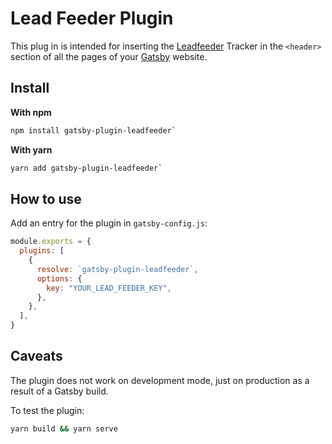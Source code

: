 # Lead Feeder Plugin

This plug in is intended for inserting the [Leadfeeder](https://www.leadfeeder.com/) Tracker in the `<header>` section of all the pages of your [Gatsby](https://www.gatsbyjs.org) website. 

## Install

**With npm**

```bash
npm install gatsby-plugin-leadfeeder`
```

**With yarn**

```bash
yarn add gatsby-plugin-leadfeeder`
```

## How to use

Add an entry for the plugin in `gatsby-config.js`:

```javascript
module.exports = {
  plugins: [
    {
      resolve: `gatsby-plugin-leadfeeder`,
      options: {
        key: "YOUR_LEAD_FEEDER_KEY",
      },
    },
  ],
}
```

## Caveats

The plugin does not work on development mode, just on production as a result of a Gatsby build.

To test the plugin:

```bash
yarn build && yarn serve
```
